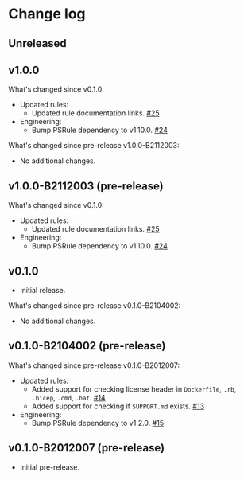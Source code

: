 # Change log

## Unreleased

## v1.0.0

What's changed since v0.1.0:

- Updated rules:
  - Updated rule documentation links. [#25](https://github.com/microsoft/PSRule.Rules.MSFT.OSS/issues/25)
- Engineering:
  - Bump PSRule dependency to v1.10.0. [#24](https://github.com/microsoft/PSRule.Rules.MSFT.OSS/issues/24)

What's changed since pre-release v1.0.0-B2112003:

- No additional changes.

## v1.0.0-B2112003 (pre-release)

What's changed since v0.1.0:

- Updated rules:
  - Updated rule documentation links. [#25](https://github.com/microsoft/PSRule.Rules.MSFT.OSS/issues/25)
- Engineering:
  - Bump PSRule dependency to v1.10.0. [#24](https://github.com/microsoft/PSRule.Rules.MSFT.OSS/issues/24)

## v0.1.0

- Initial release.

What's changed since pre-release v0.1.0-B2104002:

- No additional changes.

## v0.1.0-B2104002 (pre-release)

What's changed since pre-release v0.1.0-B2012007:

- Updated rules:
  - Added support for checking license header in `Dockerfile`, `.rb`, `.bicep`, `.cmd`, `.bat`. [#14](https://github.com/microsoft/PSRule.Rules.MSFT.OSS/issues/14)
  - Added support for checking if `SUPPORT.md` exists. [#13](https://github.com/microsoft/PSRule.Rules.MSFT.OSS/issues/13)
- Engineering:
  - Bump PSRule dependency to v1.2.0. [#15](https://github.com/microsoft/PSRule.Rules.MSFT.OSS/issues/15)

## v0.1.0-B2012007 (pre-release)

- Initial pre-release.
